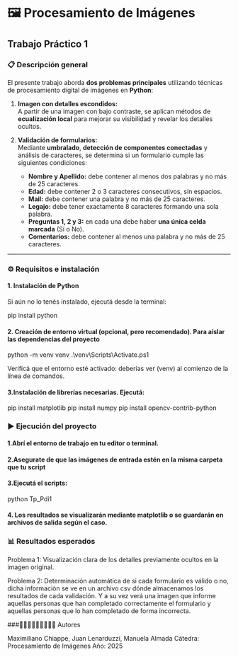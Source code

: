 # 🖼️ Procesamiento de Imágenes
## Trabajo Práctico 1

### 📋 Descripción general
El presente trabajo aborda **dos problemas principales** utilizando técnicas de procesamiento digital de imágenes en **Python**:

1. **Imagen con detalles escondidos:**  
   A partir de una imagen con bajo contraste, se aplican métodos de **ecualización local** para mejorar su visibilidad y revelar los detalles ocultos.

2. **Validación de formularios:**  
   Mediante **umbralado**, **detección de componentes conectadas** y análisis de caracteres, se determina si un formulario cumple las siguientes condiciones:

   - **Nombre y Apellido:** debe contener al menos dos palabras y no más de 25 caracteres.  
   - **Edad:** debe contener 2 o 3 caracteres consecutivos, sin espacios.  
   - **Mail:** debe contener una palabra y no más de 25 caracteres.  
   - **Legajo:** debe tener exactamente 8 caracteres formando una sola palabra.  
   - **Preguntas 1, 2 y 3:** en cada una debe haber **una única celda marcada** (Sí o No).  
   - **Comentarios:** debe contener al menos una palabra y no más de 25 caracteres.

---

### ⚙️ Requisitos e instalación

#### 1. Instalación de Python
Si aún no lo tenés instalado, ejecutá desde la terminal:

pip install python

#### 2. Creación de entorno virtual (opcional, pero recomendado). Para aislar las dependencias del proyecto

python -m venv venv
.\venv\Scripts\Activate.ps1

Verificá que el entorno esté activado: deberías ver (venv) al comienzo de la línea de comandos.

#### 3.Instalación de librerías necesarias. Ejecutá:

pip install matplotlib
pip install numpy
pip install opencv-contrib-python

### ▶️ Ejecución del proyecto

#### 1.Abrí el entorno de trabajo en tu editor o terminal.

#### 2.Asegurate de que las imágenes de entrada estén en la misma carpeta que tu script

#### 3.Ejecutá el scripts:
python Tp_Pdi1

#### 4. Los resultados se visualizarán mediante matplotlib o se guardarán en archivos de salida según el caso.

### 📊 Resultados esperados

Problema 1: Visualización clara de los detalles previamente ocultos en la imagen original.

Problema 2: Determinación automática de si cada formulario es válido o no, dicha información se ve en un archivo csv dónde almacenamos los resultados de cada validación. Y a su vez verá una imagen que informe aquellas personas que han
completado correctamente el formulario y aquellas personas que lo han completado de
forma incorrecta.

###👨🏻‍💻🧑🏻‍💻👩🏻‍💻 Autores

Maximiliano Chiappe, Juan Lenarduzzi, Manuela Almada 
Cátedra: Procesamiento de Imágenes
Año: 2025
